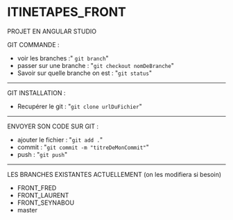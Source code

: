 # ITINETAPES_FRONT

PROJET EN ANGULAR STUDIO

GIT COMMANDE :

- voir les branches :" `git branch`"
- passer sur une branche : "`git checkout nomDeBranche`"
- Savoir sur quelle branche on est : "`git status`"

-------------------------
GIT INSTALLATION :
- Recupérer le git : "`git clone urlDuFichier`"

-------------------------
ENVOYER SON CODE SUR GIT :
- ajouter le fichier : "`git add .`"
- commit : "`git commit -m "titreDeMonCommit"`"
- push : "`git push`"
----------------------
LES BRANCHES EXISTANTES ACTUELLEMENT (on les modifiera si besoin)

  - FRONT_FRED
  - FRONT_LAURENT
  - FRONT_SEYNABOU
  - master

